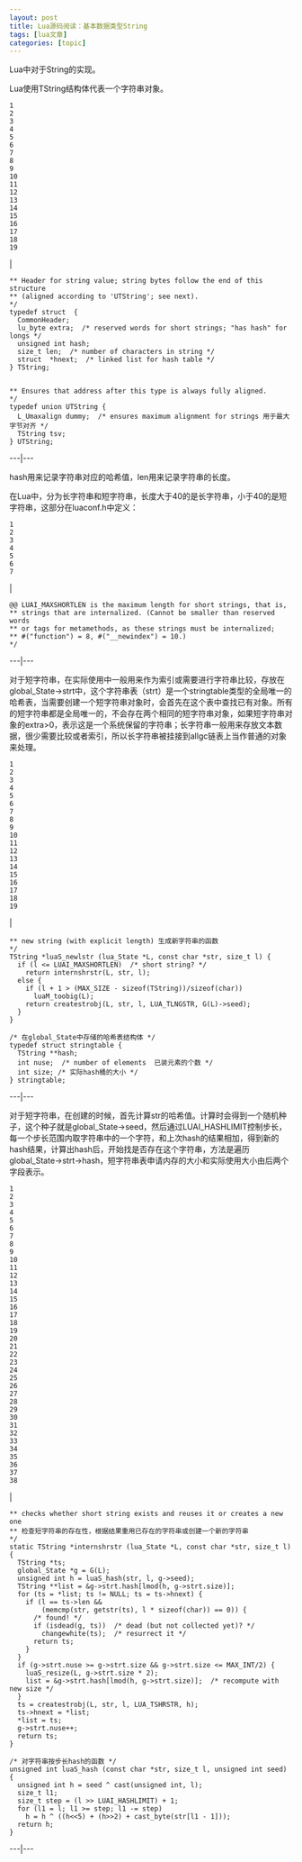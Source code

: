 ```yaml
---
layout: post
title: Lua源码阅读：基本数据类型String 
tags: [lua文章]
categories: [topic]
---
```

Lua中对于String的实现。

Lua使用TString结构体代表一个字符串对象。

    
    
    1  
    2  
    3  
    4  
    5  
    6  
    7  
    8  
    9  
    10  
    11  
    12  
    13  
    14  
    15  
    16  
    17  
    18  
    19  
    

|

    
    
      
    ** Header for string value; string bytes follow the end of this structure  
    ** (aligned according to 'UTString'; see next).  
    */  
    typedef struct  {  
      CommonHeader;  
      lu_byte extra;  /* reserved words for short strings; "has hash" for longs */  
      unsigned int hash;  
      size_t len;  /* number of characters in string */  
      struct  *hnext;  /* linked list for hash table */  
    } TString;  
      
      
    ** Ensures that address after this type is always fully aligned.  
    */  
    typedef union UTString {  
      L_Umaxalign dummy;  /* ensures maximum alignment for strings 用于最大字节对齐 */  
      TString tsv;  
    } UTString;  
      
  
---|---  
  
hash用来记录字符串对应的哈希值，len用来记录字符串的长度。

在Lua中，分为长字符串和短字符串，长度大于40的是长字符串，小于40的是短字符串，这部分在luaconf.h中定义：

    
    
    1  
    2  
    3  
    4  
    5  
    6  
    7  
    

|

    
    
      
    @@ LUAI_MAXSHORTLEN is the maximum length for short strings, that is,  
    ** strings that are internalized. (Cannot be smaller than reserved words  
    ** or tags for metamethods, as these strings must be internalized;  
    ** #("function") = 8, #("__newindex") = 10.)  
    */  
      
      
  
---|---  
  
对于短字符串，在实际使用中一般用来作为索引或需要进行字符串比较，存放在global_State->strt中，这个字符串表（strt）是一个stringtable类型的全局唯一的哈希表，当需要创建一个短字符串对象时，会首先在这个表中查找已有对象。所有的短字符串都是全局唯一的，不会存在两个相同的短字符串对象，如果短字符串对象的extra>0，表示这是一个系统保留的字符串；长字符串一般用来存放文本数据，很少需要比较或者索引，所以长字符串被挂接到allgc链表上当作普通的对象来处理。

    
    
    1  
    2  
    3  
    4  
    5  
    6  
    7  
    8  
    9  
    10  
    11  
    12  
    13  
    14  
    15  
    16  
    17  
    18  
    19  
    

|

    
    
      
    ** new string (with explicit length) 生成新字符串的函数  
    */  
    TString *luaS_newlstr (lua_State *L, const char *str, size_t l) {  
      if (l <= LUAI_MAXSHORTLEN)  /* short string? */  
        return internshrstr(L, str, l);  
      else {  
        if (l + 1 > (MAX_SIZE - sizeof(TString))/sizeof(char))  
          luaM_toobig(L);  
        return createstrobj(L, str, l, LUA_TLNGSTR, G(L)->seed);  
      }  
    }  
      
    /* 在global_State中存储的哈希表结构体 */  
    typedef struct stringtable {  
      TString **hash;  
      int nuse;  /* number of elements  已装元素的个数 */  
      int size;	/* 实际hash桶的大小 */  
    } stringtable;  
      
  
---|---  
  
对于短字符串，在创建的时候，首先计算str的哈希值。计算时会得到一个随机种子，这个种子就是global_State->seed，然后通过LUAI_HASHLIMIT控制步长，每一个步长范围内取字符串中的一个字符，和上次hash的结果相加，得到新的hash结果，计算出hash后，开始找是否存在这个字符串，方法是遍历global_State->strt->hash，短字符串表申请内存的大小和实际使用大小由后两个字段表示。

    
    
    1  
    2  
    3  
    4  
    5  
    6  
    7  
    8  
    9  
    10  
    11  
    12  
    13  
    14  
    15  
    16  
    17  
    18  
    19  
    20  
    21  
    22  
    23  
    24  
    25  
    26  
    27  
    28  
    29  
    30  
    31  
    32  
    33  
    34  
    35  
    36  
    37  
    38  
    

|

    
    
      
    ** checks whether short string exists and reuses it or creates a new one  
    ** 检查短字符串的存在性，根据结果重用已存在的字符串或创建一个新的字符串  
    */  
    static TString *internshrstr (lua_State *L, const char *str, size_t l) {  
      TString *ts;  
      global_State *g = G(L);  
      unsigned int h = luaS_hash(str, l, g->seed);  
      TString **list = &g->strt.hash[lmod(h, g->strt.size)];  
      for (ts = *list; ts != NULL; ts = ts->hnext) {  
        if (l == ts->len &&  
            (memcmp(str, getstr(ts), l * sizeof(char)) == 0)) {  
          /* found! */  
          if (isdead(g, ts))  /* dead (but not collected yet)? */  
            changewhite(ts);  /* resurrect it */  
          return ts;  
        }  
      }  
      if (g->strt.nuse >= g->strt.size && g->strt.size <= MAX_INT/2) {  
        luaS_resize(L, g->strt.size * 2);  
        list = &g->strt.hash[lmod(h, g->strt.size)];  /* recompute with new size */  
      }  
      ts = createstrobj(L, str, l, LUA_TSHRSTR, h);  
      ts->hnext = *list;  
      *list = ts;  
      g->strt.nuse++;  
      return ts;  
    }  
      
    /* 对字符串按步长hash的函数 */  
    unsigned int luaS_hash (const char *str, size_t l, unsigned int seed) {  
      unsigned int h = seed ^ cast(unsigned int, l);  
      size_t l1;  
      size_t step = (l >> LUAI_HASHLIMIT) + 1;  
      for (l1 = l; l1 >= step; l1 -= step)  
        h = h ^ ((h<<5) + (h>>2) + cast_byte(str[l1 - 1]));  
      return h;  
    }  
      
  
---|---